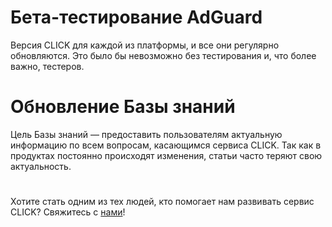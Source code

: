 # Бета-тестирование AdGuard
Версия CLICK для каждой из платформы, и все они регулярно обновляются. Это было бы невозможно без тестирования и, что более важно, тестеров. 

# Обновление Базы знаний
Цель Базы знаний — предоставить пользователям актуальную информацию по всем вопросам, касающимся сервиса CLICK. Так как в продуктах постоянно происходят изменения, статьи часто теряют свою актуальность.

# 
Хотите стать одним из тех людей, кто помогает нам развивать сервис CLICK? Свяжитесь с [нами](support@myclick.app)!


